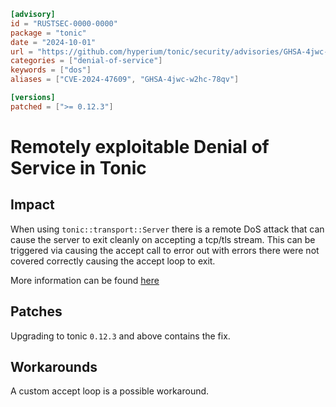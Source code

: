 ```toml
[advisory]
id = "RUSTSEC-0000-0000"
package = "tonic"
date = "2024-10-01"
url = "https://github.com/hyperium/tonic/security/advisories/GHSA-4jwc-w2hc-78qv"
categories = ["denial-of-service"]
keywords = ["dos"]
aliases = ["CVE-2024-47609", "GHSA-4jwc-w2hc-78qv"]

[versions]
patched = [">= 0.12.3"]
```

# Remotely exploitable Denial of Service in Tonic

## Impact

When using `tonic::transport::Server` there is a remote DoS attack that can cause the server to exit cleanly on accepting a tcp/tls stream. This can be triggered via causing the accept call to error out with errors there were not covered correctly causing the accept loop to exit. 

More information can be found [here](https://github.com/hyperium/tonic/issues/1897)

## Patches

Upgrading to tonic `0.12.3` and above contains the fix. 

## Workarounds

A custom accept loop is a possible workaround.

